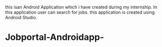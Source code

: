 this isan Android Application which i have created during my internship. 
In this application user can search for jobs.
this application is created using Android Studio.
# Jobportal-Androidapp-
